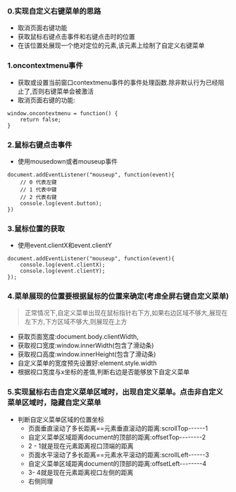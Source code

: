 ### 0.实现自定义右键菜单的思路

* 取消页面右键功能
* 获取鼠标右键点击事件和右键点击时的位置
* 在该位置处展现一个绝对定位的元素,该元素上绘制了自定义右键菜单

### 1.oncontextmenu事件

* 获取或设置当前窗口contextmenu事件的事件处理函数.除非默认行为已经阻止了,否则右键菜单会被激活
* 取消页面右键的功能:

```
window.oncontextmenu = function() {
    return false;
}
```

### 2.鼠标右键点击事件

* 使用mousedown或者mouseup事件

```
document.addEventListener("mouseup", function(event){
    // 0 代表左键
    // 1 代表中键
    // 2 代表右键
    console.log(event.button);
})
```

### 3.鼠标位置的获取

* 使用event.clientX和event.clientY

```
document.addEventListener("mouseup", function(event){
    console.log(event.clientX);
    console.log(event.clientY);
});
```

### 4.菜单展现的位置要根据鼠标的位置来确定(考虑全屏右键自定义菜单)

> 正常情况下,自定义菜单出现在鼠标指针右下方,如果右边区域不够大,展现在左下方,下方区域不够大,则展现在上方

* 获取页面宽度:document.body.clientWidth, 
* 获取视口宽度:window.innerWidth(包含了滑动条)
* 获取视口高度:window.innerHeight(包含了滑动条)
* 自定义菜单的宽度预先设置好:element.style.width
* 根据视口宽度与x坐标的差值,判断右边是否能够放下自定义菜单

### 5.实现鼠标右击自定义菜单区域时，出现自定义菜单。点击非自定义菜单区域时，隐藏自定义菜单

* 判断自定义菜单区域的位置坐标
    * 页面垂直滚动了多长距离==元素垂直滚动的距离:scrollTop------1
    * 自定义菜单区域距离document的顶部的距离:offsetTop--------2
    * 2 - 1就是现在元素距离视口顶端的距离
    * 页面水平滚动了多长距离==元素水平滚动的距离:scrollLeft------3
    * 自定义菜单区域距离document的顶部的距离:offsetLeft--------4
    * 3- 4就是现在元素距离视口左侧的距离
    * 右侧同理